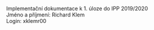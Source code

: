 Implementační dokumentace k 1. úloze do IPP 2019/2020<br>
Jméno a příjmení: Richard Klem<br>
Login: xklemr00